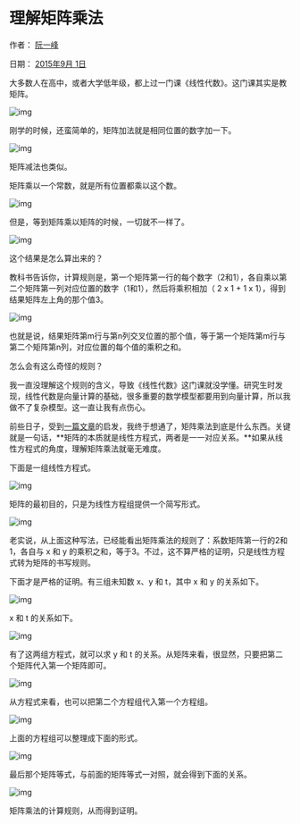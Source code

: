 # 理解矩阵乘法

作者： [阮一峰](http://www.ruanyifeng.com/)

日期： [2015年9月 1日](http://www.ruanyifeng.com/blog/2015/09/)

大多数人在高中，或者大学低年级，都上过一门课《线性代数》。这门课其实是教矩阵。

![img](http://www.ruanyifeng.com/blogimg/asset/2015/bg2015090114.jpg)

刚学的时候，还蛮简单的，矩阵加法就是相同位置的数字加一下。

![img](http://www.ruanyifeng.com/blogimg/asset/2015/bg2015090102.png)

矩阵减法也类似。

矩阵乘以一个常数，就是所有位置都乘以这个数。

![img](http://www.ruanyifeng.com/blogimg/asset/2015/bg2015090103.png)

但是，等到矩阵乘以矩阵的时候，一切就不一样了。

![img](http://www.ruanyifeng.com/blogimg/asset/2015/bg2015090104.png)

这个结果是怎么算出来的？

教科书告诉你，计算规则是，第一个矩阵第一行的每个数字（2和1），各自乘以第二个矩阵第一列对应位置的数字（1和1），然后将乘积相加（ 2 x 1 + 1 x 1），得到结果矩阵左上角的那个值3。

![img](http://www.ruanyifeng.com/blogimg/asset/2015/bg2015090105.gif)

也就是说，结果矩阵第m行与第n列交叉位置的那个值，等于第一个矩阵第m行与第二个矩阵第n列，对应位置的每个值的乘积之和。

怎么会有这么奇怪的规则？

我一直没理解这个规则的含义，导致《线性代数》这门课就没学懂。研究生时发现，线性代数是向量计算的基础，很多重要的数学模型都要用到向量计算，所以我做不了复杂模型。这一直让我有点伤心。

前些日子，受到[一篇文章](https://nolaymanleftbehind.wordpress.com/2011/07/10/linear-algebra-what-matrices-actually-are/)的启发，我终于想通了，矩阵乘法到底是什么东西。关键就是一句话，**矩阵的本质就是线性方程式，两者是一一对应关系。**如果从线性方程式的角度，理解矩阵乘法就毫无难度。

下面是一组线性方程式。

![img](http://www.ruanyifeng.com/blogimg/asset/2015/bg2015090106.png)

矩阵的最初目的，只是为线性方程组提供一个简写形式。

![img](http://www.ruanyifeng.com/blogimg/asset/2015/bg2015090107.png)

老实说，从上面这种写法，已经能看出矩阵乘法的规则了：系数矩阵第一行的2和1，各自与 x 和 y 的乘积之和，等于3。不过，这不算严格的证明，只是线性方程式转为矩阵的书写规则。

下面才是严格的证明。有三组未知数 x、y 和 t，其中 x 和 y 的关系如下。

![img](http://www.ruanyifeng.com/blogimg/asset/2015/bg2015090108.png)

x 和 t 的关系如下。

![img](http://www.ruanyifeng.com/blogimg/asset/2015/bg2015090109.png)

有了这两组方程式，就可以求 y 和 t 的关系。从矩阵来看，很显然，只要把第二个矩阵代入第一个矩阵即可。

![img](http://www.ruanyifeng.com/blogimg/asset/2015/bg2015090110.png)

从方程式来看，也可以把第二个方程组代入第一个方程组。

![img](http://www.ruanyifeng.com/blogimg/asset/2015/bg2015090111.png)

上面的方程组可以整理成下面的形式。

![img](http://www.ruanyifeng.com/blogimg/asset/2015/bg2015090112.png)

最后那个矩阵等式，与前面的矩阵等式一对照，就会得到下面的关系。

![img](http://www.ruanyifeng.com/blogimg/asset/2015/bg2015090113.png)

矩阵乘法的计算规则，从而得到证明。

